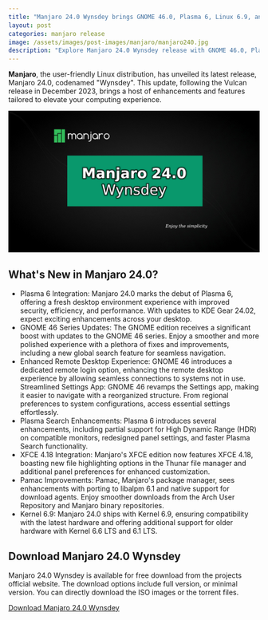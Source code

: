 ```yaml
---
title: "Manjaro 24.0 Wynsdey brings GNOME 46.0, Plasma 6, Linux 6.9, and More!"
layout: post
categories: manjaro release
image: /assets/images/post-images/manjaro/manjaro240.jpg
description: "Explore Manjaro 24.0 Wynsdey release with GNOME 46.0, Plasma 6, Linux 6.9, and exciting updates. Elevate your Linux experience today!"
---
```


**Manjaro**, the user-friendly Linux distribution, has unveiled its latest release, Manjaro 24.0, codenamed "Wynsdey". This update, following the Vulcan release in December 2023, brings a host of enhancements and features tailored to elevate your computing experience.

![Manjaro 24.0 Wynsdey featured image](/assets/images/post-images/manjaro/manjaro240.jpg)

## What's New in Manjaro 24.0?

- Plasma 6 Integration: Manjaro 24.0 marks the debut of Plasma 6, offering a fresh desktop environment experience with improved security, efficiency, and performance. With updates to KDE Gear 24.02, expect exciting enhancements across your desktop.
- GNOME 46 Series Updates: The GNOME edition receives a significant boost with updates to the GNOME 46 series. Enjoy a smoother and more polished experience with a plethora of fixes and improvements, including a new global search feature for seamless navigation.
- Enhanced Remote Desktop Experience: GNOME 46 introduces a dedicated remote login option, enhancing the remote desktop experience by allowing seamless connections to systems not in use.
Streamlined Settings App: GNOME 46 revamps the Settings app, making it easier to navigate with a reorganized structure. From regional preferences to system configurations, access essential settings effortlessly.
- Plasma Search Enhancements: Plasma 6 introduces several enhancements, including partial support for High Dynamic Range (HDR) on compatible monitors, redesigned panel settings, and faster Plasma Search functionality.
- XFCE 4.18 Integration: Manjaro's XFCE edition now features XFCE 4.18, boasting new file highlighting options in the Thunar file manager and additional panel preferences for enhanced customization.
- Pamac Improvements: Pamac, Manjaro's package manager, sees enhancements with porting to libalpm 6.1 and native support for download agents. Enjoy smoother downloads from the Arch User Repository and Manjaro binary repositories.
- Kernel 6.9: Manjaro 24.0 ships with Kernel 6.9, ensuring compatibility with the latest hardware and offering additional support for older hardware with Kernel 6.6 LTS and 6.1 LTS.

## Download Manjaro 24.0 Wynsdey

Manjaro 24.0 Wynsdey is available for free download from the projects official website. The download options include full version, or minimal version. You can directly download the ISO images or the torrent files.

<a href="https://forum.manjaro.org/t/manjaro-24-0-wynsdey-released/161527" class="download">Download Manjaro 24.0 Wynsdey</a>
